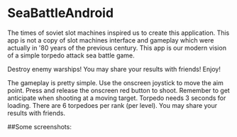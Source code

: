 # SeaBattleAndroid


The times of soviet slot machines inspired us to create this application. 
This app is not a copy of slot machines interface and gameplay which were actually in '80 years of the previous century. 
This app is our modern vision of a simple torpedo attack sea battle game.

Destroy enemy warships!
You may share your results with friends!
Enjoy!

The gameplay is pretty simple. 
Use the onscreen joystick to move the aim point. 
Press and release the onscreen red button to shoot. 
Remember to get anticipate when shooting at a moving target. 
Torpedo needs 3 seconds for loading. 
There are 6 torpedoes per rank (per level). 
You may share your results with friends.

##Some screenshots:
